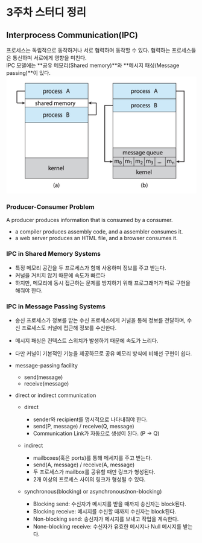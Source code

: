 # 3주차 스터디 정리

## Interprocess Communication(IPC)
프로세스는 독립적으로 동작하거나 서로 협력하며 동작할 수 있다. 협력하는 프로세스들은 통신하며 서로에게 영향을 미친다.   
IPC 모델에는 **공유 메모리(Shared memory)**와 **메시지 패싱(Message passing)**이 있다.
<img src="../img/os-week3-1.png"/>
  

### Producer-Consumer Problem 
A producer produces information that is consumed by a consumer.
- a compiler produces assembly code, and a assembler consumes it.
- a web server produces an HTML file, and a browser consumes it.
  

### IPC in Shared Memory Systems
- 특정 메모리 공간을 두 프로세스가 함께 사용하며 정보를 주고 받는다. 
- 커널을 거치지 않기 때문에 속도가 빠르다 
- 하지만, 메모리에 동시 접근하는 문제를 방지하기 위해 프로그래머가 따로 구현을 해줘야 한다. 
  
  
### IPC in Message Passing Systems
- 송신 프로세스가 정보를 받는 수신 프로세스에게 커널을 통해 정보를 전달하며, 수신 프로세스도 커널에 접근해 정보를 수신한다. 
- 메시지 패싱은 컨텍스트 스위치가 발생하기 때문에 속도가 느리다. 
- 다만 커널이 기본적인 기능을 제공하므로 공유 메모리 방식에 비해선 구현이 쉽다.
  
- message-passing facility 
  - send(message)
  - receive(message)
  
- direct or indirect communication
  - direct
    - sender와 recipient를 명시적으로 나타내줘야 한다. 
    - send(P, message) / receive(Q, message)
    - Communication Link가 자동으로 생성이 된다. (P -> Q)
  - indirect 
    - mailboxes(혹은 ports)를 통해 메세지를 주고 받는다. 
    - send(A, message) / receive(A, message)
    - 두 프로세스가 mailbox를 공유할 때만 링크가 형성된다. 
    - 2개 이상의 프로세스 사이의 링크가 형성될 수 있다. 
  
  - synchronous(blocking) or asynchronous(non-blocking)
    - Blocking send: 수신자가 메시지를 받을 때까지 송신자는 block된다.
    - Blocking receive: 메시지를 수신할 때까지 수신자는 block된다.
    - Non-blocking send: 송신자가 메시지를 보내고 작업을 계속한다.
    - None-blocking receive: 수신자가 유효한 메시지나 Null 메시지를 받는다.









